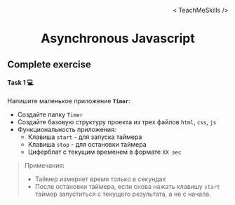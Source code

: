 <p align='right'>< TeachMeSkills /></p>
<h1 align='center'>Asynchronous Javascript</h1>

## Complete exercise

#### Task 1 💻

Напишите маленькое приложение **`Timer`**:

+ Создайте папку `Timer`
+ Создайте базовую структуру проекта из трех файлов `html`, `css`, `js`
+ Функциональность приложения:
    + Клавиша `start` - для запуска таймера
    + Клавиша `stop` - для остановки таймера
    + Циферблат с текущим временем в формате `XX sec`

> Примечания:
> + Таймер измеряет время только в секундах
> + После остановки таймера, если снова нажать клавишу `start` таймер запуститься с текущего результата, а не с начала.
